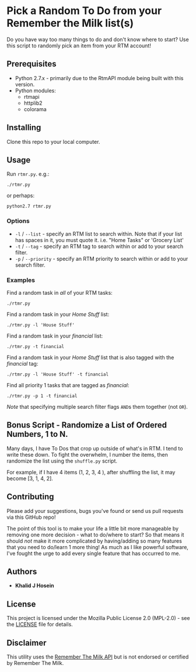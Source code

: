 # Pick a Random To Do from your Remember the Milk list(s)

Do you have way too many things to do and don't know where to start? Use this script to randomly pick an item from your RTM account!

## Prerequisites

* Python 2.7.x - primarily due to the RtmAPI module being built with this version.
* Python modules:
	* rtmapi
	* httplib2
	* colorama

## Installing

Clone this repo to your local computer.

## Usage

Run `rtmr.py`. e.g.:

```./rtmr.py```

or perhaps:

```python2.7 rtmr.py```

### Options

* `-l` / `--list` - specify an RTM list to search within. Note that if your list has spaces in it, you must quote it. i.e. "Home Tasks" or 'Grocery List'
* `-t` / `--tag` - specify an RTM tag to search within or add to your search filter. 
* `-p` / `--priority` - specify an RTM priority to search within or add to your search filter. 

### Examples

Find a random task in _all_ of your RTM tasks:

`./rtmr.py`

Find a random task in your _Home Stuff_ list:

`./rtmr.py -l 'House Stuff'`

Find a random task in your _financial_ list:

`./rtmr.py -t financial`

Find a random task in your _Home Stuff_ list that is also tagged with the _financial_ tag:

`./rtmr.py -l 'House Stuff' -t financial`

Find all priority 1 tasks that are tagged as _financial_:

`./rtmr.py -p 1 -t financial`

*Note* that specifying multiple search filter flags `AND`s them together (not `OR`).

## Bonus Script - Randomize a List of Ordered Numbers, 1 to N.

Many days, I have To Dos that crop up outside of what's in RTM. I tend to write these down. To fight the overwhelm, I number the items, then randomize the list using the `shuffle.py` script. 

For example, if I have 4 items (1, 2, 3, 4 ), after shuffling the list, it may become [3, 1, 4, 2].

## Contributing

Please add your suggestions, bugs you've found or send us pull requests via this GitHub repo!

The point of this tool is to make your life a little bit more manageable by removing one more decision - what to do/where to start? So that means it should *not* make it more complicated by having/adding so many features that you need to do/learn 1 more thing! As much as I like powerful software, I've fought the urge to add every single feature that has occurred to me. 

## Authors

* **Khalid J Hosein**

## License

This project is licensed under the Mozilla Public License 2.0 (MPL-2.0)  - see the [LICENSE](LICENSE) file for details.

## Disclaimer

This utility uses the [Remember The Milk API](https://www.rememberthemilk.com/services/api/) but is not endorsed or certified by Remember The Milk.
